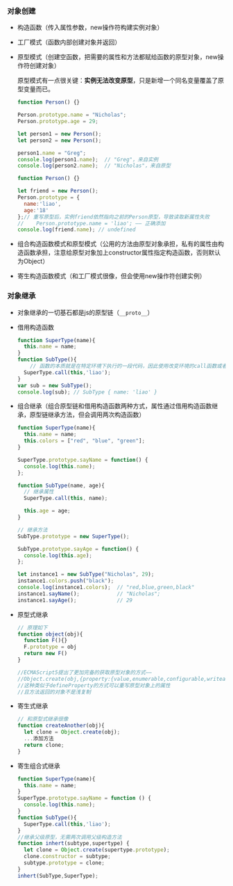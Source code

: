 ### 对象创建

- 构造函数（传入属性参数，new操作符构建实例对象）

- 工厂模式（函数内部创建对象并返回）

- 原型模式（创建空函数，把需要的属性和方法都赋给函数的原型对象，new操作符创建对象）

  原型模式有一点很关键：**实例无法改变原型**，只是新增一个同名变量覆盖了原型变量而已。

  ```js
  function Person() {}
  
  Person.prototype.name = "Nicholas";
  Person.prototype.age = 29;
  
  let person1 = new Person();
  let person2 = new Person();
  
  person1.name = "Greg";
  console.log(person1.name);  // "Greg"，来自实例
  console.log(person2.name);  // "Nicholas"，来自原型
  ```

  ```js
  function Person() {}
  
  let friend = new Person();
  Person.prototype = {
   	name:'liao',
   	age:'18'
  };// 重写原型后，实例friend依然指向之前的Person原型，导致读取新属性失败
  //	Person.prototype.name = 'liao'; —— 正确添加
  console.log(friend.name); // undefined
  ```

- 组合构造函数模式和原型模式（公用的方法由原型对象承担，私有的属性由构造函数承担，注意给原型对象加上constructor属性指定构造函数，否则默认为Object）

- 寄生构造函数模式（和工厂模式很像，但会使用new操作符创建实例）

### 对象继承

- 对象继承的一切基石都是js的原型链（`__proto__`）

- 借用构造函数

  ```js
  function SuperType(name){
  	this.name = name;
  }
  function SubType(){
      // 函数的本质就是在特定环境下执行的一段代码，因此使用改变环境的call函数或者apply函数，甚至能传参
  	SuperType.call(this,'liao');
  }
  var sub = new SubType();
  console.log(sub);	// SubType { name: 'liao' }
  ```

- 组合继承（组合原型链和借用构造函数两种方式，属性通过借用构造函数继承，原型链继承方法，但会调用两次构造函数）

  ```js
  function SuperType(name){
    this.name = name;
    this.colors = ["red", "blue", "green"];
  }
  
  SuperType.prototype.sayName = function() {
    console.log(this.name);
  };
  
  function SubType(name, age){
    // 继承属性
    SuperType.call(this, name);
  
    this.age = age;
  }
  
  // 继承方法
  SubType.prototype = new SuperType();
  
  SubType.prototype.sayAge = function() {
    console.log(this.age);
  };
  
  let instance1 = new SubType("Nicholas", 29);
  instance1.colors.push("black");
  console.log(instance1.colors);  // "red,blue,green,black"
  instance1.sayName();            // "Nicholas";
  instance1.sayAge();             // 29
  ```

- 原型式继承

  ```js
  // 原理如下
  function object(obj){
  	function F(){}
  	F.prototype = obj
  	return new F()
  }
  
  //ECMAScript5提出了更加完备的获取原型对象的方式——
  //Object.create(obj,{property:{value,enumerable,configurable,writeable}})
  //这种类似于defineProperty的方式可以重写原型对象上的属性
  //且方法返回的对象不是浅复制
  ```

- 寄生式继承

  ```js
  // 和原型式继承很像
  function createAnother(obj){
  	let clone = Object.create(obj);
  	...添加方法
  	return clone;
  }
  ```

- 寄生组合式继承

  ```js
  function SuperType(name){
  	this.name = name;
  }
  SuperType.prototype.sayName = function () {
  	console.log(this.name);
  }
  function SubType(){
  	SuperType.call(this,'liao');
  }
  //继承父级原型，无需两次调用父级构造方法
  function inhert(subtype,supertype) {
  	let clone = Object.create(supertype.prototype);
  	clone.constructor = subtype;
  	subtype.prototype = clone;
  }
  inhert(SubType,SuperType);
  
  ```

  